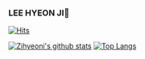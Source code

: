 ### LEE HYEON JI👋
[![Hits](https://hits.seeyoufarm.com/api/count/incr/badge.svg?url=https%3A%2F%2Fgithub.com%2FZihyeoni%2Fhit-counter&count_bg=%2379C83D&title_bg=%23555555&icon=&icon_color=%23E7E7E7&title=hits&edge_flat=false)](https://hits.seeyoufarm.com)
<!--
**Zihyeoni/Zihyeoni** is a ✨ _special_ ✨ repository because its `README.md` (this file) appears on your GitHub profile.

Here are some ideas to get you started:

- 🔭 I’m currently working on ...
- 🌱 I’m currently learning ...
- 👯 I’m looking to collaborate on ...
- 🤔 I’m looking for help with ...
- 💬 Ask me about ...
- 📫 How to reach me: ...
- 😄 Pronouns: ...
- ⚡ Fun fact: ...
-->

[![Zihyeoni's github stats](https://github-readme-stats.vercel.app/api?username=Zihyeoni&show_icons=true&hide_border=true)](https://github.com/Zihyeoni)
[![Top Langs](https://github-readme-stats.vercel.app/api/top-langs/?username=Zihyeoni&layout=compact)](https://github.com/Zihyeoni)
